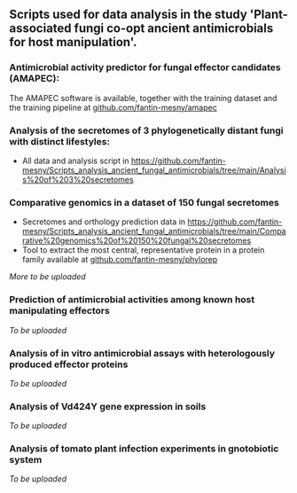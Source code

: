 

## Scripts used for data analysis in the study '**Plant-associated fungi co-opt ancient antimicrobials for host manipulation**'.

### Antimicrobial activity predictor for fungal effector candidates (AMAPEC):
The AMAPEC software is available, together with the training dataset and the training pipeline at [github.com/fantin-mesny/amapec](https://github.com/fantin-mesny/amapec)

### Analysis of the secretomes of 3 phylogenetically distant fungi with distinct lifestyles:
- All data and analysis script in https://github.com/fantin-mesny/Scripts_analysis_ancient_fungal_antimicrobials/tree/main/Analysis%20of%203%20secretomes

### Comparative genomics in a dataset of 150 fungal secretomes
- Secretomes and orthology prediction data in https://github.com/fantin-mesny/Scripts_analysis_ancient_fungal_antimicrobials/tree/main/Comparative%20genomics%20of%20150%20fungal%20secretomes
- Tool to extract the most central, representative protein in a protein family available at [github.com/fantin-mesny/phylorep](https://github.com/fantin-mesny/phylorep)
  
*More to be uploaded*

### Prediction of antimicrobial activities among known host manipulating effectors
*To be uploaded*

### Analysis of in vitro antimicrobial assays with heterologously produced effector proteins
*To be uploaded*

### Analysis of Vd424Y gene expression in soils
*To be uploaded*

### Analysis of tomato plant infection experiments in gnotobiotic system
*To be uploaded*
